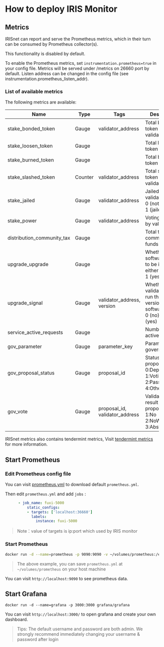 # How to deploy IRIS Monitor

## Metrics

IRISnet can report and serve the Prometheus metrics, which in their turn can be consumed by Prometheus collector(s).

This functionality is disabled by default.

To enable the Prometheus metrics, set `instrumentation.prometheus=true` in your config file. Metrics will be served under /metrics on 26660 port by default. Listen address can be changed in the config file (see instrumentation.prometheus\_listen\_addr).

### List of available metrics

The following metrics are available:

| Name | Type | Tags | Description |
| ---- | ---- | ---- | ----------- |
| stake_bonded_token | Gauge | validator_address | Total bonded token by validator |
| stake_loosen_token | Gauge |                   | Total loosen token |
| stake_burned_token | Gauge |                   | Total burned token |
| stake_slashed_token | Counter | validator_address | Total slashed token by validator |
| stake_jailed        | Gauge | validator_address | Jailed status by validator, either 0 (not jailed) or 1 (jailed) |
| stake_power         | Gauge | validator_address | Voting power by validator |
| distribution_community_tax  | Gauge |  | Total token of community funds pool |
| upgrade_upgrade  | Gauge |  | Whether new software needs to be installed, either 0 (no) or 1 (yes) |
| upgrade_signal  | Gauge | validator_address, version | Whether validator have run the new version software, either 0 (no) or 1 (yes)|
| service_active_requests  | Gauge |  | Number of active requests |
| gov_parameter  | Gauge |  parameter_key | Parameter of governance |
| gov_proposal_status  | Gauge |  proposal_id | Status of proposal, 0:DepositPeriod 1:VotingPeriod 2:Pass 3:Reject 4:Other |
| gov_vote  | Gauge |  proposal_id, validator_address | Validator vote result of a proposal, 0:Yes 1:No 2:NoWithVeto 3:Abstain |

IRISnet metrics also contains tendermint metrics, Visit [tendermint metrics](https://github.com/irisnet/tendermint/blob/irisnet/v0.27.3-iris/docs/tendermint-core/metrics.md) for more information.

## Start Prometheus

### Edit Prometheus config file

You can visit [prometheus.yml](https://github.com/prometheus/prometheus/blob/master/documentation/examples/prometheus.yml) to download default `prometheus.yml`.

Then edit `prometheus.yml` and add `jobs` :

```yaml
      - job_name: fuxi-5000
          static_configs:
          - targets: ['localhost:36660']
            labels:
              instance: fuxi-5000
```

> Note：value of targets is ip:port which used by IRIS monitor 

### Start Prometheus

```bash
docker run -d --name=prometheus -p 9090:9090 -v ~/volumes/prometheus:/etc/prometheus prom/prometheus
```

> The above example, you can save `prometheus.yml` at `~/volumes/prometheus` on your host machine

You can visit `http://localhost:9090` to see prometheus data.

## Start Grafana

```
docker run -d --name=grafana -p 3000:3000 grafana/grafana
```

You can visit `http://localhost:3000/` to open grafana and create your own dashboard.

> Tips: The default username and password are both admin. We strongly recommend immediately changing your username & password after login